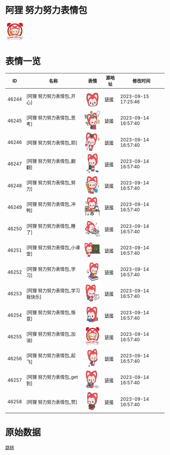 # 阿狸 努力努力表情包

<img src="./cover.png" height="60" alt="cover" />

# 表情一览

|ID|名称|表情|源地址|修改时间|
|----|----|----|----|----|
|46244|[阿狸 努力努力表情包_开心]|<img src="./pic/046244_%5B阿狸 努力努力表情包_开心%5D.png" height="60" alt="开心"/>|[链接](https://i0.hdslb.com/bfs/garb/fe2a02cc4fb6e996325ade6b1a67caf2e7941eb2.png)|2023-09-15 17:25:46|
|46245|[阿狸 努力努力表情包_思考]|<img src="./pic/046245_%5B阿狸 努力努力表情包_思考%5D.png" height="60" alt="思考"/>|[链接](https://i0.hdslb.com/bfs/garb/500336296bf19467bffed116d0d24d42e48b2b65.png)|2023-09-14 16:57:40|
|46246|[阿狸 努力努力表情包_耶]|<img src="./pic/046246_%5B阿狸 努力努力表情包_耶%5D.png" height="60" alt="耶"/>|[链接](https://i0.hdslb.com/bfs/garb/8e94b5316437d219c0c7a2a6a19f7536b3cdb1ba.png)|2023-09-14 16:57:40|
|46247|[阿狸 努力努力表情包_翻翻]|<img src="./pic/046247_%5B阿狸 努力努力表情包_翻翻%5D.png" height="60" alt="翻翻"/>|[链接](https://i0.hdslb.com/bfs/garb/aaf061bcffecc8fa299b1b86d1658be1f517e3f8.png)|2023-09-14 16:57:40|
|46248|[阿狸 努力努力表情包_努力]|<img src="./pic/046248_%5B阿狸 努力努力表情包_努力%5D.png" height="60" alt="努力"/>|[链接](https://i0.hdslb.com/bfs/garb/79a673b6582ad3d674d8efc3185b56d385dc19c6.png)|2023-09-14 16:57:40|
|46249|[阿狸 努力努力表情包_冲鸭]|<img src="./pic/046249_%5B阿狸 努力努力表情包_冲鸭%5D.png" height="60" alt="冲鸭"/>|[链接](https://i0.hdslb.com/bfs/garb/15d3cf56cd5edfb97e773d849a6a7a6f0080c6a8.png)|2023-09-14 16:57:40|
|46250|[阿狸 努力努力表情包_睡了]|<img src="./pic/046250_%5B阿狸 努力努力表情包_睡了%5D.png" height="60" alt="睡了"/>|[链接](https://i0.hdslb.com/bfs/garb/7699dfd2c1821c8debc1f48decf1607db2192287.png)|2023-09-14 16:57:40|
|46251|[阿狸 努力努力表情包_小课堂]|<img src="./pic/046251_%5B阿狸 努力努力表情包_小课堂%5D.png" height="60" alt="小课堂"/>|[链接](https://i0.hdslb.com/bfs/garb/d1a2027c08ee02310730c253c3a181883170b2b4.png)|2023-09-14 16:57:40|
|46252|[阿狸 努力努力表情包_学习]|<img src="./pic/046252_%5B阿狸 努力努力表情包_学习%5D.png" height="60" alt="学习"/>|[链接](https://i0.hdslb.com/bfs/garb/666ef8b2b3c7866865cb1a343989bc776a089845.png)|2023-09-14 16:57:40|
|46253|[阿狸 努力努力表情包_学习我快乐]|<img src="./pic/046253_%5B阿狸 努力努力表情包_学习我快乐%5D.png" height="60" alt="学习我快乐"/>|[链接](https://i0.hdslb.com/bfs/garb/f6023ff4ecb2ac82913c3ac46991d5d7e2d64d17.png)|2023-09-14 16:57:40|
|46254|[阿狸 努力努力表情包_惬意]|<img src="./pic/046254_%5B阿狸 努力努力表情包_惬意%5D.png" height="60" alt="惬意"/>|[链接](https://i0.hdslb.com/bfs/garb/16e183208f327a766fb492c9f5c4a1b427b2eb04.png)|2023-09-14 16:57:40|
|46255|[阿狸 努力努力表情包_加油]|<img src="./pic/046255_%5B阿狸 努力努力表情包_加油%5D.png" height="60" alt="加油"/>|[链接](https://i0.hdslb.com/bfs/garb/9c53452ddbd966001ad248c0387996d388fb576f.png)|2023-09-14 16:57:40|
|46256|[阿狸 努力努力表情包_起飞]|<img src="./pic/046256_%5B阿狸 努力努力表情包_起飞%5D.png" height="60" alt="起飞"/>|[链接](https://i0.hdslb.com/bfs/garb/716579901bcc103fc4deb13beeebb18361e81b6e.png)|2023-09-14 16:57:40|
|46257|[阿狸 努力努力表情包_get到]|<img src="./pic/046257_%5B阿狸 努力努力表情包_get到%5D.png" height="60" alt="get到"/>|[链接](https://i0.hdslb.com/bfs/garb/a2fd68ce8d531f87fe34f7b9a0255fdef2813e17.png)|2023-09-14 16:57:40|
|46258|[阿狸 努力努力表情包_赞]|<img src="./pic/046258_%5B阿狸 努力努力表情包_赞%5D.png" height="60" alt="赞"/>|[链接](https://i0.hdslb.com/bfs/garb/8ed968d3c24e5d32757568ac942ada14d695908a.png)|2023-09-14 16:57:40|

# 原始数据

[跳转](./raw.json)


